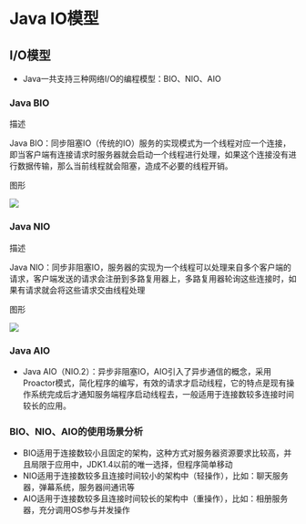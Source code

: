 # Java IO模型

## I/O模型

-   Java一共支持三种网络I/O的编程模型：BIO、NIO、AIO

### Java BIO

描述

Java BIO：同步阻塞IO（传统的IO）服务的实现模式为一个线程对应一个连接，即当客户端有连接请求时服务器就会启动一个线程进行处理，如果这个连接没有进行数据传输，那么当前线程就会阻塞，造成不必要的线程开销。

图形

![](https://notes-pic-cjs.oss-cn-chengdu.aliyuncs.com/obsidian/image_4lJTOdmBjJ.png)

### Java NIO

描述

Java NIO：同步非阻塞IO，服务器的实现为一个线程可以处理来自多个客户端的请求，客户端发送的请求会注册到多路复用器上，多路复用器轮询这些连接时，如果有请求就会将这些请求交由线程处理

图形

![](https://notes-pic-cjs.oss-cn-chengdu.aliyuncs.com/obsidian/image_EXR8FReVjW.png)

### Java AIO

-   Java AIO（NIO.2）：异步非阻塞IO，AIO引入了异步通信的概念，采用Proactor模式，简化程序的编写，有效的请求才启动线程，它的特点是现有操作系统完成后才通知服务端程序启动线程去，一般适用于连接数较多连接时间较长的应用。

### BIO、NIO、AIO的使用场景分析

-   BIO适用于连接数较小且固定的架构，这种方式对服务器资源要求比较高，并且局限于应用中，JDK1.4以前的唯一选择，但程序简单移动
-   NIO适用于连接数较多且连接时间较小的架构中（轻操作），比如：聊天服务器，弹幕系统，服务器间通讯等
-   AIO适用于连接数较多且连接时间较长的架构中（重操作），比如：相册服务器，充分调用OS参与并发操作
